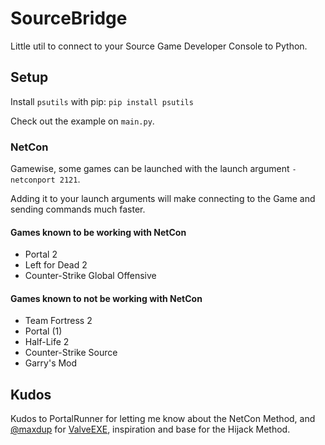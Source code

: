 # SourceBridge

Little util to connect to your Source Game Developer Console to Python.

## Setup

Install `psutils` with pip: `pip install psutils`

Check out the example on `main.py`.

### NetCon

Gamewise, some games can be launched with the launch argument `-netconport 2121`.

Adding it to your launch arguments will make connecting to the Game and sending commands much faster.

#### Games known to be working with NetCon

- Portal 2
- Left for Dead 2
- Counter-Strike Global Offensive

#### Games known to not be working with NetCon

- Team Fortress 2
- Portal (1)
- Half-Life 2
- Counter-Strike Source
- Garry's Mod

## Kudos

Kudos to PortalRunner for letting me know about the NetCon Method, and [@maxdup](https://github.com/maxdup) for [ValveEXE](https://github.com/pySourceSDK/ValveEXE), inspiration and base for the Hijack Method. 
